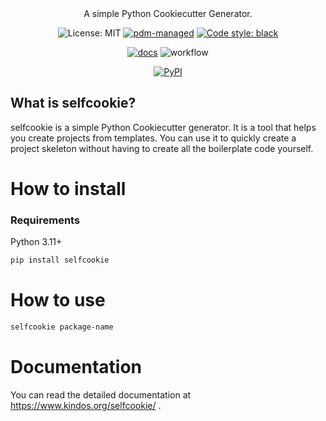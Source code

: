 <div align="center">
A simple Python Cookiecutter Generator.

![License: MIT](https://img.shields.io/github/license/KindOS-Forge/selfcookie?style=for-the-badge&color=%23007ec6)
[![pdm-managed](https://img.shields.io/badge/pdm-managed-blueviolet?style=for-the-badge)](https://pdm.fming.dev)
[![Code style: black](https://img.shields.io/badge/code%20style-black-000000.svg?style=for-the-badge)](https://github.com/ambv/black)


[![docs](https://github.com/KindOS-Forge/selfcookie/actions/workflows/docs.yaml/badge.svg)](https://www.kindos.org/selfcookie/)
![workflow](https://github.com/KindOS-Forge/selfcookie/actions/workflows/workflow.yaml/badge.svg)

[![PyPI](https://img.shields.io/pypi/v/selfcookie?logo=python&logoColor=%23cccccc)](https://pypi.org/project/selfcookie)

</div>

## What is selfcookie?

selfcookie is a simple Python Cookiecutter generator. It is a tool that helps you create projects from templates. You can use it to quickly create a project skeleton without having to create all the boilerplate code yourself.

# How to install

### Requirements
Python 3.11+


```bash
pip install selfcookie
```
# How to use
```bash
selfcookie package-name
```

# Documentation
You can read the detailed documentation at https://www.kindos.org/selfcookie/ .